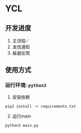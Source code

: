 # YCL
## 开发进度
1. 主流程✅
2. 发信通知
3. 躲避反爬
## 使用方式
### 运行环境: `python3`
1. 安装依赖
```shell
pip3 install -r requirements.txt
```
2. 运行main
```shell
python3 main.py
```


